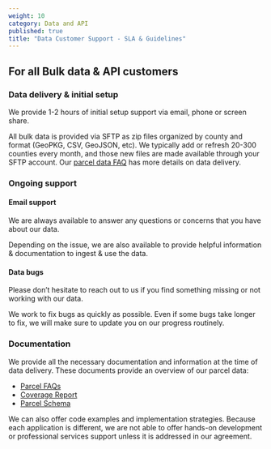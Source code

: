 ```yaml
---
weight: 10
category: Data and API
published: true
title: "Data Customer Support - SLA & Guidelines"
---
```

## For all Bulk data & API customers

### Data delivery & initial setup

We provide 1-2 hours of initial setup support via email, phone or screen share.

All bulk data is provided via SFTP as zip files organized by county and format (GeoPKG, CSV, GeoJSON, etc). We typically add or refresh 20-300 counties every month, and those new files are made available through your SFTP account. Our [parcel data FAQ](https://support.landgrid.com/articles/parcel-data-faq/) has more details on data delivery. 

### Ongoing support

#### Email support

We are always available to answer any questions or concerns that you have about our data.

Depending on the issue, we are also available to provide helpful information & documentation to ingest & use the data.

#### Data bugs

Please don’t hesitate to reach out to us if you find something missing or not working with our data. 

We work to fix bugs as quickly as possible. Even if some bugs take longer to fix, we will make sure to update you on our progress routinely.

### Documentation

We provide all the necessary documentation and information at the time of data delivery. These documents provide an overview of our parcel data: 

- [Parcel FAQs](https://support.landgrid.com/articles/parcel-data-faq/)
- [Coverage Report](https://docs.google.com/spreadsheets/d/1q0PZB72nO8935EMGmsh3864VjEAMUE-pdHcPkoAiS5c/edit?usp=sharing) 
- [Parcel Schema](https://support.landgrid.com/articles/schema)  

We can also offer code examples and implementation strategies. Because each application is different, we are not able to offer hands-on development or professional services support unless it is addressed in our agreement.

